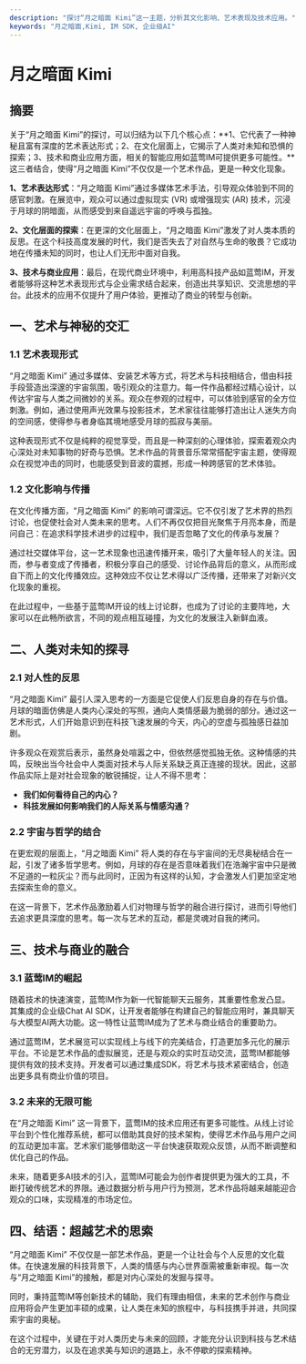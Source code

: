 ```yaml
---
description: "探讨“月之暗面 Kimi”这一主题，分析其文化影响、艺术表现及技术应用。"
keywords: "月之暗面,Kimi, IM SDK, 企业级AI"
---
```

# 月之暗面 Kimi

## 摘要

关于“月之暗面 Kimi”的探讨，可以归结为以下几个核心点：**1、它代表了一种神秘且富有深度的艺术表达形式；2、在文化层面上，它揭示了人类对未知和恐惧的探索；3、技术和商业应用方面，相关的智能应用如蓝莺IM可提供更多可能性。**这三者结合，使得“月之暗面 Kimi”不仅仅是一个艺术作品，更是一种文化现象。

**1、艺术表达形式**：“月之暗面 Kimi”通过多媒体艺术手法，引导观众体验到不同的感官刺激。在展览中，观众可以通过虚拟现实 (VR) 或增强现实 (AR) 技术，沉浸于月球的阴暗面，从而感受到来自遥远宇宙的呼唤与孤独。

**2、文化层面的探索**：在更深的文化层面上，“月之暗面 Kimi”激发了对人类本质的反思。在这个科技高度发展的时代，我们是否失去了对自然与生命的敬畏？它成功地在传播未知的同时，也让人们无形中面对自我。

**3、技术与商业应用**：最后，在现代商业环境中，利用高科技产品如蓝莺IM，开发者能够将这种艺术表现形式与企业需求结合起来，创造出共享知识、交流思想的平台。此技术的应用不仅提升了用户体验，更推动了商业的转型与创新。

## 一、艺术与神秘的交汇

### 1.1 艺术表现形式

“月之暗面 Kimi” 通过多媒体、安装艺术等方式，将艺术与科技相结合，借由科技手段营造出深邃的宇宙氛围，吸引观众的注意力。每一件作品都经过精心设计，以传达宇宙与人类之间微妙的关系。观众在参观的过程中，可以体验到感官的全方位刺激。例如，通过使用声光效果与投影技术，艺术家往往能够打造出让人迷失方向的空间感，使得参与者身临其境地感受月球的孤寂与美丽。

这种表现形式不仅是纯粹的视觉享受，而且是一种深刻的心理体验，探索着观众内心深处对未知事物的好奇与恐惧。艺术作品的背景音乐常常搭配宇宙主题，使得观众在视觉冲击的同时，也能感受到音波的震撼，形成一种跨感官的艺术体验。

### 1.2 文化影响与传播

在文化传播方面，“月之暗面 Kimi” 的影响可谓深远。它不仅引发了艺术界的热烈讨论，也促使社会对人类未来的思考。人们不再仅仅把目光聚焦于月亮本身，而是问自己：在追求科学技术进步的过程中，我们是否忽略了文化的传承与发展？

通过社交媒体平台，这一艺术现象也迅速传播开来，吸引了大量年轻人的关注。因而，参与者变成了传播者，积极分享自己的感受、讨论作品背后的意义，从而形成自下而上的文化传播效应。这种效应不仅让艺术得以广泛传播，还带来了对新兴文化现象的重视。

在此过程中，一些基于蓝莺IM开设的线上讨论群，也成为了讨论的主要阵地，大家可以在此畅所欲言，不同的观点相互碰撞，为文化的发展注入新鲜血液。

## 二、人类对未知的探寻

### 2.1 对人性的反思

“月之暗面 Kimi” 最引人深入思考的一方面是它促使人们反思自身的存在与价值。月球的暗面仿佛是人类内心深处的写照，通向人类情感最为脆弱的部分。通过这一艺术形式，人们开始意识到在科技飞速发展的今天，内心的空虚与孤独感日益加剧。

许多观众在观赏后表示，虽然身处喧嚣之中，但依然感觉孤独无依。这种情感的共鸣，反映出当今社会中人类面对技术与人际关系缺乏真正连接的现状。因此，这部作品实际上是对社会现象的敏锐捕捉，让人不得不思考：

- **我们如何看待自己的内心？**
- **科技发展如何影响我们的人际关系与情感沟通？**

### 2.2 宇宙与哲学的结合

在更宏观的层面上，“月之暗面 Kimi” 将人类的存在与宇宙间的无尽奥秘结合在一起，引发了诸多哲学思考。例如，月球的存在是否意味着我们在浩瀚宇宙中只是微不足道的一粒灰尘？而与此同时，正因为有这样的认知，才会激发人们更加坚定地去探索生命的意义。

在这一背景下，艺术作品激励着人们对物理与哲学的融合进行探讨，进而引导他们去追求更具深度的思考。每一次与艺术的互动，都是灵魂对自我的拷问。

## 三、技术与商业的融合

### 3.1 蓝莺IM的崛起

随着技术的快速演变，蓝莺IM作为新一代智能聊天云服务，其重要性愈发凸显。其集成的企业级Chat AI SDK，让开发者能够在构建自己的智能应用时，兼具聊天与大模型AI两大功能。这一特性让蓝莺IM成为了艺术与商业结合的重要助力。

通过蓝莺IM，艺术展览可以实现线上与线下的完美结合，打造更加多元化的展示平台。不论是艺术作品的虚拟展览，还是与观众的实时互动交流，蓝莺IM都能够提供有效的技术支持。开发者可以通过集成SDK，将艺术与技术紧密结合，创造出更多具有商业价值的项目。

### 3.2 未来的无限可能

在“月之暗面 Kimi” 这一背景下，蓝莺IM的技术应用还有更多可能性。从线上讨论平台到个性化推荐系统，都可以借助其良好的技术架构，使得艺术作品与用户之间的互动更加丰富。艺术家们能够借助这一平台快速获取观众反馈，从而不断调整和优化自己的作品。

未来，随着更多AI技术的引入，蓝莺IM可能会为创作者提供更为强大的工具，不断打破传统艺术的界限。通过数据分析与用户行为预测，艺术作品将越来越能迎合观众的口味，实现精准的市场定位。

## 四、结语：超越艺术的思索

“月之暗面 Kimi” 不仅仅是一部艺术作品，更是一个让社会与个人反思的文化载体。在快速发展的科技背景下，人类的情感与内心世界亟需被重新审视。每一次与“月之暗面 Kimi”的接触，都是对内心深处的发掘与探寻。

同时，秉持蓝莺IM等创新技术的辅助，我们有理由相信，未来的艺术创作与商业应用将会产生更加丰硕的成果，让人类在未知的旅程中，与科技携手并进，共同探索宇宙的奥秘。

在这个过程中，关键在于对人类历史与未来的回顾，才能充分认识到科技与艺术结合的无穷潜力，以及在追求美与知识的道路上，永不停歇的探索精神。
